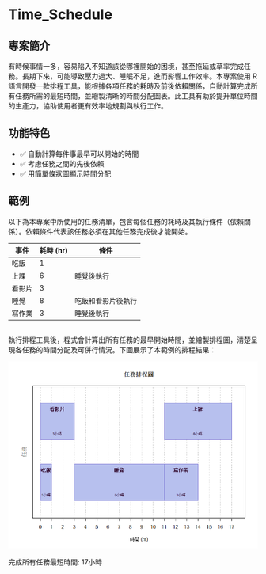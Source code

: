 # Time_Schedule
## 專案簡介
有時候事情一多，容易陷入不知道該從哪裡開始的困境，甚至拖延或草率完成任務。長期下來，可能導致壓力過大、睡眠不足，進而影響工作效率。本專案使用 R 語言開發一款排程工具，能根據各項任務的耗時及前後依賴關係，自動計算完成所有任務所需的最短時間，並繪製清晰的時間分配圖表。此工具有助於提升單位時間的生產力，協助使用者更有效率地規劃與執行工作。

## 功能特色

- ✅ 自動計算每件事最早可以開始的時間
- ✅ 考慮任務之間的先後依賴
- ✅ 用簡單條狀圖顯示時間分配

## 範例
以下為本專案中所使用的任務清單，包含每個任務的耗時及其執行條件（依賴關係）。依賴條件代表該任務必須在其他任務完成後才能開始。

| 事件   | 耗時 (hr) | 條件          |
|--------|------------|-------------------|
| 吃飯   | 1          |                   |
| 上課   | 6          | 睡覺後執行         |
| 看影片 | 3          |                   |
| 睡覺   | 8          | 吃飯和看影片後執行  |
| 寫作業 | 3          | 睡覺後執行         |

##
執行排程工具後，程式會計算出所有任務的最早開始時間，並繪製排程圖，清楚呈現各任務的時間分配及可併行情況。下圖展示了本範例的排程結果：

![排程圖範例](example_plot.png)

完成所有任務最短時間: 17小時
